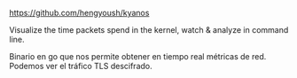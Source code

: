 <https://github.com/hengyoush/kyanos>

Visualize the time packets spend in the kernel, watch & analyze in command line.

Binario en go que nos permite obtener en tiempo real métricas de red.
Podemos ver el tráfico TLS descifrado.

